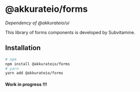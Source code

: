 # @akkurateio/forms

_Dependency of @akkurateio/ui_

This library of forms components is developed by Subvitamine.

## Installation

```bash
# npm
npm install @akkurateio/forms
# yarn
yarn add @akkurateio/forms
```

#### Work in progress !!!